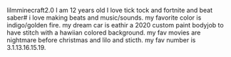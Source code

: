 lilmminecraft2.0
I am 12 years old I love tick tock and fortnite and beat saber# i love making beats and music/sounds.
my favorite color is indigo/golden fire.
my dream car is eathir a 2020 custom paint bodyjob to have stitch with a hawiian colored background.
my fav movies are nightmare before christmas and lilo and sticth.
my fav number is 3.1.13.16.15.19.
